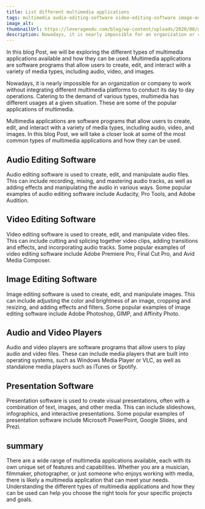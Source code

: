 ```yaml
---
title: List different multimedia applications
tags: multimedia audio-editing-software video-editing-software image-editing-software audio-and-video-players presentation-software
image_alt:
thumbnailUrl: https://leverageedu.com/blog/wp-content/uploads/2020/08/Applications-of-Multimedia.png
description: Nowadays, it is nearly impossible for an organization or company to work without integrating different multimedia platforms to conduct its day to day operations. Catering to the demand of various types, multimedia has different usages at a given situation. These are some of the popular applications of multimedia.
---
```


In this blog Post, we will be exploring the different types of multimedia applications available and how they can be used. Multimedia applications are software programs that allow users to create, edit, and interact with a variety of media types, including audio, video, and images.

Nowadays, it is nearly impossible for an organization or company to work without integrating different multimedia platforms to conduct its day to day operations. Catering to the demand of various types, multimedia has different usages at a given situation. These are some of the popular applications of multimedia.

Multimedia applications are software programs that allow users to create, edit, and interact with a variety of media types, including audio, video, and images. In this blog Post, we will take a closer look at some of the most common types of multimedia applications and how they can be used.

## Audio Editing Software

Audio editing software is used to create, edit, and manipulate audio files. This can include recording, mixing, and mastering audio tracks, as well as adding effects and manipulating the audio in various ways. Some popular examples of audio editing software include Audacity, Pro Tools, and Adobe Audition.

## Video Editing Software

Video editing software is used to create, edit, and manipulate video files. This can include cutting and splicing together video clips, adding transitions and effects, and incorporating audio tracks. Some popular examples of video editing software include Adobe Premiere Pro, Final Cut Pro, and Avid Media Composer.

## Image Editing Software

Image editing software is used to create, edit, and manipulate images. This can include adjusting the color and brightness of an image, cropping and resizing, and adding effects and filters. Some popular examples of image editing software include Adobe Photoshop, GIMP, and Affinity Photo.

## Audio and Video Players

Audio and video players are software programs that allow users to play audio and video files. These can include media players that are built into operating systems, such as Windows Media Player or VLC, as well as standalone media players such as iTunes or Spotify.

## Presentation Software

Presentation software is used to create visual presentations, often with a combination of text, images, and other media. This can include slideshows, infographics, and interactive presentations. Some popular examples of presentation software include Microsoft PowerPoint, Google Slides, and Prezi.

## summary

There are a wide range of multimedia applications available, each with its own unique set of features and capabilities. Whether you are a musician, filmmaker, photographer, or just someone who enjoys working with media, there is likely a multimedia application that can meet your needs. Understanding the different types of multimedia applications and how they can be used can help you choose the right tools for your specific projects and goals.
